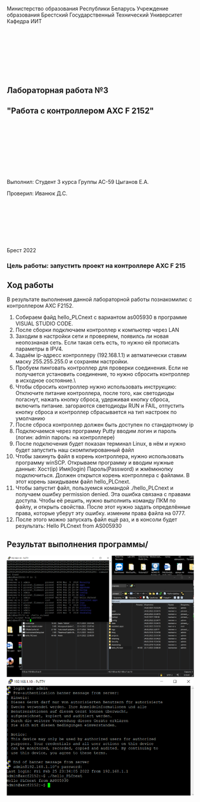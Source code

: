 Министерство образования Республики Беларусь
Учреждение образования Брестский Государственный Технический Университет
Кафедра ИИТ
<br/><br/><br/><br/><br/><br/><br/><br/><br/>
## Лабораторная работа №3
## "Работа с контроллером AXC F 2152"
<br/><br/><br/><br/><br/><br/><br/><br/><br/>
Выполнил:
Студент 3 курса
Группы АС-59
Цыганов Е.А.

Проверил:
Иванюк Д.С.
<br/><br/><br/><br/><br/><br/><br/><br/><br/>
Брест 2022

### Цель работы: запустить проект на контроллере AXC F 215
## Ход работы 

В результате выполнения данной лабораторной работы познакомилис с контроллером AXC F2152.

1. Собираем файд hello_PLCnext с вариантом as005930 в программе VISUAL STUDIO CODE.
2. После сборки подключаем контроллер к компьютер через LAN
3. Заходим в настройки сети и проверяем, появилсь ли новая неопознаная сеть. Если такая сеть есть, то нужно ей прописать параметры в IPV4.
5. Задаём ip-адресс контроллеру (192.168.1.1) и автматически ставим маску 255.255.255.0 и сохраням настройки.
6. Пробуем пинговать контроллер для проверки соединения. Если не получается установить соединение, то нужно сбросить контроллер в исходное состояние.\
7. Чтобы сбросить контроллер нужно использовать инструкцию: Отключите питание контроллера, после того, как светодиоды погаснут, нажать кнопку сброса, удерживая кнопку сброса, включить питание. загораются светодиоды RUN и FAIL, отпустить кнопку сброса и контроллер сбрасывается на тип настроек по умолчанию
8. После сброса контроллер должен быть доступен по стандартному ip
9. Подключаемся через программу Putty вводим логин и пароль (логин: admin пароль: на контроллере)
10. После подключения будет показан терминал Linux, в нём и нужно будет запустить наш скомпилированный файл
11. Чтобы закинуть файл в корень контроллера, нужно использовать программу winSCP. Открываем программу и вводим нужные данные: Хост(ip) Имя(login) Пароль(Password)
и жмёмкнопку подключиться. Должен открытся корень контроллера с файлами. В этот корень закидываем файл hello_PLCnext.
12. Чтобы запустит файл, пользуемся командой ./hello_PLCnext и получаем ошибку permission denied. Эта ошибка связана с правами доступа. Чтобы её решить, нужно выполнить команду ПКМ по файлу, и открыть свойства. После этот нужно задать определённые права, которые уберут эту ошибку. изменим права файла на 0777.
13. После этого можно запускать файл ещё раз, и в консоли будет результать: Hello PLCnext from AS005930


## Результат выполнения программы/

![Отчет1](https://raw.githubusercontent.com/brstu/MMIPU-2022/db4160f61b014aab1d54c3584bcf5f845dc4366b/trunk/as005930/task_03/images/controller1.PNG)
![Отчет2](https://raw.githubusercontent.com/brstu/MMIPU-2022/db4160f61b014aab1d54c3584bcf5f845dc4366b/trunk/as005930/task_03/images/controller1_2.PNG)

